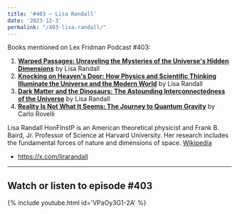 ```yaml
---
title: '#403 – Lisa Randall'
date: '2023-12-3'
permalink: "/403-lisa-randall/"
---
```


Books mentioned on Lex Fridman Podcast #403:

1. <b><a href="https://amzn.to/3T3y8xb" target="_blank" rel="sponsored noopener noreferrer">Warped Passages: Unraveling the Mysteries of the Universe's Hidden Dimensions</a></b> by Lisa Randall 
2. <b><a href="https://amzn.to/3Gtgiw2" target="_blank" rel="sponsored noopener noreferrer">Knocking on Heaven's Door: How Physics and Scientific Thinking Illuminate the Universe and the Modern World</a></b> by Lisa Randall 
3. <b><a href="https://amzn.to/3T4S0QB" target="_blank" rel="sponsored noopener noreferrer">Dark Matter and the Dinosaurs: The Astounding Interconnectedness of the Universe</a></b> by Lisa Randall 
4. <b><a href="https://amzn.to/46CcFP7" target="_blank" rel="sponsored noopener noreferrer">Reality Is Not What It Seems: The Journey to Quantum Gravity</a></b> by Carlo Rovelli 

<!--more-->

Lisa Randall HonFInstP is an American theoretical physicist and Frank B. Baird, Jr. Professor of Science at Harvard University. Her research includes the fundamental forces of nature and dimensions of space. <a href="https://en.wikipedia.org/wiki/Lisa_Randall" target="_blank">Wikipedia</a>



- <a href="https://x.com/lirarandall" target="_blank">https://x.com/lirarandall</a>

- - - - - -

## Watch or listen to episode #403

{% include youtube.html id='VPaOy3G1-2A' %}